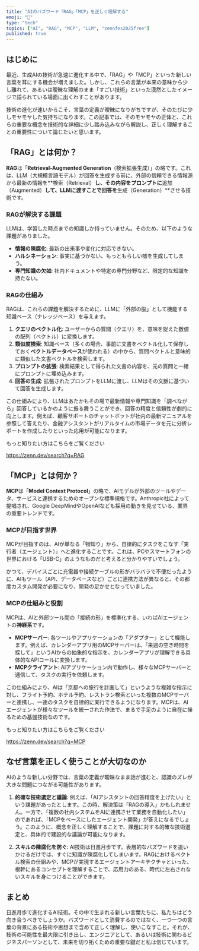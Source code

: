 ```yaml
---
title: "AIのバズワード「RAG」「MCP」を正しく理解する"
emoji: "🧠"
type: "tech"
topics: ["AI", "RAG", "MCP", "LLM", "zennfes2025free"]
published: true
---
```


## はじめに

最近、生成AIの技術が急速に進化する中で、「RAG」や「MCP」といった新しい言葉を耳にする機会が増えました。しかし、これらの言葉が本来の意味から少し離れて、あるいは曖昧な理解のまま「すごい技術」といった漠然としたイメージで語られている場面に出くわすことがあります。

技術の進化が速いからこそ、言葉の定義が曖昧になりがちですが、そのたびに少しモヤモヤした気持ちになります。この記事では、そのモヤモヤの正体と、これらの重要な概念を技術的な詳細に少し踏み込みながら解説し、正しく理解することの重要性について論じたいと思います。

## 「RAG」とは何か？

**RAG**は「**Retrieval-Augmented Generation**（検索拡張生成）」の略です。これは、LLM（大規模言語モデル）が回答を生成する前に、外部の信頼できる情報源から最新の情報を**検索（Retrieval）**し、その内容をプロンプトに**追加（Augmented）**して、LLMに渡すことで回答を**生成（Generation）**させる技術です。

### RAGが解決する課題

LLMは、学習した時点までの知識しか持っていません。そのため、以下のような課題がありました。
- **情報の陳腐化**: 最新の出来事や変化に対応できない。
- **ハルシネーション**: 事実に基づかない、もっともらしい嘘を生成してしまう。
- **専門知識の欠如**: 社内ドキュメントや特定の専門分野など、限定的な知識を持たない。

### RAGの仕組み

RAGは、これらの課題を解決するために、LLMに「外部の脳」として機能する知識ベース（ナレッジベース）を与えます。

1.  **クエリのベクトル化**: ユーザーからの質問（クエリ）を、意味を捉えた数値の配列（ベクトル）に変換します。
2.  **類似度検索**: 知識ベース（多くの場合、事前に文書をベクトル化して保存しておく**ベクトルデータベース**が使われる）の中から、質問ベクトルと意味的に類似した文書ベクトルを検索します。
3.  **プロンプトの拡張**: 検索結果として得られた文書の内容を、元の質問と一緒にプロンプトに埋め込みます。
4.  **回答の生成**: 拡張されたプロンプトをLLMに渡し、LLMはその文脈に基づいて回答を生成します。

この仕組みにより、LLMはあたかもその場で最新情報や専門知識を「調べながら」回答しているかのように振る舞うことができ、回答の精度と信頼性が劇的に向上します。例えば、顧客サポートのチャットボットが社内の最新マニュアルを参照して答えたり、金融アシスタントがリアルタイムの市場データを元に分析レポートを作成したりといった応用が可能になります。

もっと知りたい方はこちらをご覧ください

https://zenn.dev/search?q=RAG

## 「MCP」とは何か？

**MCP**は「**Model Context Protocol**」の略で、AIモデルが外部のツールやデータ、サービスと連携するためのオープンな標準規格です。Anthropic社によって提唱され、Google DeepMindやOpenAIなども採用の動きを見せている、業界の重要トレンドです。

### MCPが目指す世界

MCPが目指すのは、AIが単なる「物知り」から、自律的にタスクをこなす「実行者（エージェント）」へと進化することです。これは、PCやスマートフォンの世界における「USB-C」のようなものだと考えると分かりやすいでしょう。

かつて、デバイスごとに充電器や接続ケーブルの形がバラバラで不便だったように、AIもツール（API、データベースなど）ごとに連携方法が異なると、その都度カスタム開発が必要になり、開発の足かせとなっていました。

### MCPの仕組みと役割

MCPは、AIと外部ツール間の「接続の形」を標準化する、いわばAIエージェントの**神経系**です。

- **MCPサーバー**: 各ツールやアプリケーションの「アダプター」として機能します。例えば、カレンダーアプリ用のMCPサーバーは、「来週の空き時間を探して」というAIからの抽象的な指示を、カレンダーアプリが理解できる具体的なAPIコールに変換します。
- **MCPクライアント**: AIアプリケーション内で動作し、様々なMCPサーバーと通信して、タスクの実行を依頼します。

この仕組みにより、AIは「京都への旅行を計画して」というような複雑な指示に対し、フライト予約、ホテル予約、レストラン検索といった複数のMCPサーバーと連携し、一連のタスクを自律的に実行できるようになります。MCPは、AIエージェントが様々なツールを統一された作法で、まるで手足のように自在に操るための基盤技術なのです。

もっと知りたい方はこちらをご覧ください

https://zenn.dev/search?q=MCP

## なぜ言葉を正しく使うことが大切なのか

AIのような新しい分野では、言葉の定義が曖昧なまま話が進むと、認識のズレが大きな問題につながる可能性があります。

1.  **的確な技術選定と議論**: 例えば、「AIアシスタントの回答精度を上げたい」という課題があったとします。この時、解決策は「RAGの導入」かもしれません。一方で、「複数の社内システムをAIに連携させて業務を自動化したい」のであれば、「MCPをベースにしたエージェント開発」が答えになるでしょう。このように、概念を正しく理解することで、課題に対する的確な技術選定と、具体的で建設的な議論が可能になります。

2.  **スキルの陳腐化を防ぐ**: AI技術は日進月歩です。表層的なバズワードを追いかけるだけでは、すぐに知識が陳腐化してしまいます。RAGにおけるベクトル検索の仕組みや、MCPが実現するエージェントアーキテクチャといった、根幹にあるコンセプトを理解することで、応用力のある、時代に左右されないスキルを身につけることができます。


## まとめ

日進月歩で進化するAI技術。その中で生まれる新しい言葉たちに、私たちはどう向き合うべきでしょうか。バズワードとして消費するのではなく、一つ一つの言葉の背景にある技術や思想まで含めて正しく理解し、使いこなすこと。それが、技術の可能性を最大限に引き出し、エンジニアとして、あるいは技術に関わるビジネスパーソンとして、未来を切り拓くための重要な鍵だと私は信じています。